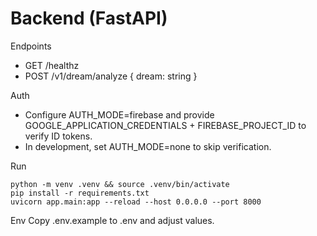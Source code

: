 # Backend (FastAPI)

Endpoints
- GET /healthz
- POST /v1/dream/analyze { dream: string }

Auth
- Configure AUTH_MODE=firebase and provide GOOGLE_APPLICATION_CREDENTIALS + FIREBASE_PROJECT_ID to verify ID tokens.
- In development, set AUTH_MODE=none to skip verification.

Run
```
python -m venv .venv && source .venv/bin/activate
pip install -r requirements.txt
uvicorn app.main:app --reload --host 0.0.0.0 --port 8000
```

Env
Copy .env.example to .env and adjust values.
